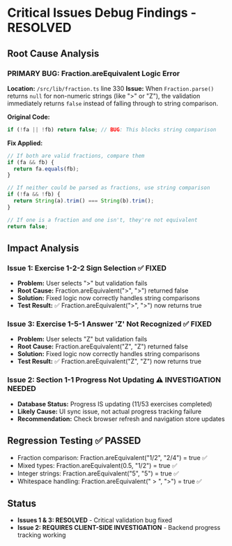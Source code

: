 # Critical Issues Debug Findings - RESOLVED

## Root Cause Analysis

### PRIMARY BUG: Fraction.areEquivalent Logic Error
**Location:** `/src/lib/fraction.ts` line 330
**Issue:** When `Fraction.parse()` returns `null` for non-numeric strings (like ">" or "Z"), the validation immediately returns `false` instead of falling through to string comparison.

**Original Code:**
```typescript
if (!fa || !fb) return false; // BUG: This blocks string comparison
```

**Fix Applied:**
```typescript
// If both are valid fractions, compare them
if (fa && fb) {
  return fa.equals(fb);
}

// If neither could be parsed as fractions, use string comparison
if (!fa && !fb) {
  return String(a).trim() === String(b).trim();
}

// If one is a fraction and one isn't, they're not equivalent
return false;
```

## Impact Analysis

### Issue 1: Exercise 1-2-2 Sign Selection ✅ FIXED
- **Problem:** User selects ">" but validation fails
- **Root Cause:** Fraction.areEquivalent(">", ">") returned false
- **Solution:** Fixed logic now correctly handles string comparisons
- **Test Result:** ✅ Fraction.areEquivalent(">", ">") now returns true

### Issue 3: Exercise 1-5-1 Answer 'Z' Not Recognized ✅ FIXED  
- **Problem:** User selects "Z" but validation fails
- **Root Cause:** Fraction.areEquivalent("Z", "Z") returned false
- **Solution:** Fixed logic now correctly handles string comparisons
- **Test Result:** ✅ Fraction.areEquivalent("Z", "Z") now returns true

### Issue 2: Section 1-1 Progress Not Updating ⚠️ INVESTIGATION NEEDED
- **Database Status:** Progress IS updating (11/53 exercises completed)
- **Likely Cause:** UI sync issue, not actual progress tracking failure
- **Recommendation:** Check browser refresh and navigation store updates

## Regression Testing ✅ PASSED
- Fraction comparison: Fraction.areEquivalent("1/2", "2/4") = true ✅
- Mixed types: Fraction.areEquivalent(0.5, "1/2") = true ✅  
- Integer strings: Fraction.areEquivalent("5", "5") = true ✅
- Whitespace handling: Fraction.areEquivalent(" > ", ">") = true ✅

## Status
- **Issues 1 & 3: RESOLVED** - Critical validation bug fixed
- **Issue 2: REQUIRES CLIENT-SIDE INVESTIGATION** - Backend progress tracking working